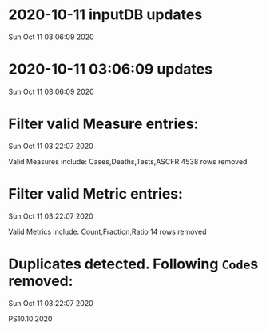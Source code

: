 
# 2020-10-11 inputDB updates 
 Sun Oct 11 03:06:09 2020 


# 2020-10-11 03:06:09 updates 
 Sun Oct 11 03:06:09 2020 


# Filter valid Measure entries: 
 Sun Oct 11 03:22:07 2020 

Valid Measures include: Cases,Deaths,Tests,ASCFR
 4538 rows removed
# Filter valid Metric entries: 
 Sun Oct 11 03:22:07 2020 

Valid Metrics include: Count,Fraction,Ratio
 14 rows removed
# Duplicates detected. Following `Code`s removed: 
 Sun Oct 11 03:22:07 2020 

PS10.10.2020